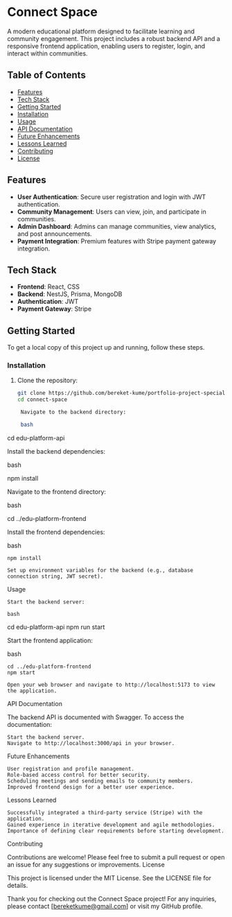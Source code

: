 # Connect Space

A modern educational platform designed to facilitate learning and community engagement. This project includes a robust backend API and a responsive frontend application, enabling users to register, login, and interact within communities.

## Table of Contents

- [Features](#features)
- [Tech Stack](#tech-stack)
- [Getting Started](#getting-started)
- [Installation](#installation)
- [Usage](#usage)
- [API Documentation](#api-documentation)
- [Future Enhancements](#future-enhancements)
- [Lessons Learned](#lessons-learned)
- [Contributing](#contributing)
- [License](#license)

## Features

- **User Authentication**: Secure user registration and login with JWT authentication.
- **Community Management**: Users can view, join, and participate in communities.
- **Admin Dashboard**: Admins can manage communities, view analytics, and post announcements.
- **Payment Integration**: Premium features with Stripe payment gateway integration.

## Tech Stack

- **Frontend**: React, CSS
- **Backend**: NestJS, Prisma, MongoDB
- **Authentication**: JWT
- **Payment Gateway**: Stripe

## Getting Started

To get a local copy of this project up and running, follow these steps.

### Installation

1. Clone the repository:

   ```bash
   git clone https://github.com/bereket-kume/portfolio-project-specialization
   cd connect-space

    Navigate to the backend directory:

    bash

cd edu-platform-api

Install the backend dependencies:

bash

npm install

Navigate to the frontend directory:

bash

cd ../edu-platform-frontend

Install the frontend dependencies:

bash

    npm install

    Set up environment variables for the backend (e.g., database connection string, JWT secret).

Usage

    Start the backend server:

    bash

cd edu-platform-api
npm run start

Start the frontend application:

bash

    cd ../edu-platform-frontend
    npm start

    Open your web browser and navigate to http://localhost:5173 to view the application.

API Documentation

The backend API is documented with Swagger. To access the documentation:

    Start the backend server.
    Navigate to http://localhost:3000/api in your browser.

Future Enhancements

    User registration and profile management.
    Role-based access control for better security.
    Scheduling meetings and sending emails to community members.
    Improved frontend design for a better user experience.

Lessons Learned

    Successfully integrated a third-party service (Stripe) with the application.
    Gained experience in iterative development and agile methodologies.
    Importance of defining clear requirements before starting development.

Contributing

Contributions are welcome! Please feel free to submit a pull request or open an issue for any suggestions or improvements.
License

This project is licensed under the MIT License. See the LICENSE file for details.

Thank you for checking out the Connect Space project! For any inquiries, please contact [bereketkume@gmail.com] or visit my GitHub profile.
